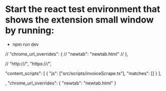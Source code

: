 ##
# Start the react test environment that shows the extension small window by running: 
  - npm run dev 

// "chrome_url_overrides": {
    //   "newtab": "newtab.html"
    // },



  // "http://*/*", "https://*/*", 

  "content_scripts": [
      {
        "js": ["src/scripts/invoiceScrape.ts"],
        "matches": []
      }
    ],


,
    "chrome_url_overrides": {
      "newtab": "newtab.html"
    }